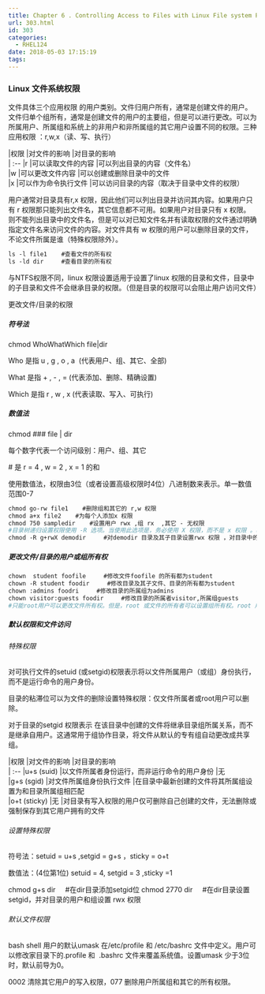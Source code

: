 ```yaml
---
title: Chapter 6 . Controlling Access to Files with Linux File system Permissions
url: 303.html
id: 303
categories:
  - RHEL124
date: 2018-05-03 17:15:19
tags:
---
```


### Linux 文件系统权限  

文件具体三个应用权限 的用户类别。文件归用户所有，通常是创建文件的用户。文件归单个组所有，通常是创建文件的用户的主要组，但是可以进行更改。可以为所属用户、所属组和系统上的非用户和非所属组的其它用户设置不同的权限。三种应用权限 ：r,w,x（读、写、执行）  

|权限  |对文件的影响  |对目录的影响  
| :--
|r  |可以读取文件的内容  |可以列出目录的内容（文件名）  
|w  |可以更改文件内容  |可以创建或删除目录中的文件  
|x  |可以作为命令执行文件  |可以访问目录的内容（取决于目录中文件的权限）  

用户通常对目录具有r,x 权限，因此他们可以列出目录并访问其内容。如果用户只有 r 权限那只能列出文件名，其它信息都不可用。如果用户对目录只有 x 权限。则不能列出目录中的文件名，但是可以对已知文件名并有读取权限的文件通过明确指定文件名来访问文件的内容。对文件具有 w 权限的用户可以删除目录的文件，不论文件所属是谁（特殊权限除外）。
```sh
ls -l file1    #查看文件的所有权
ls -ld dir     #查看目录的所有权
```


与NTFS权限不同，linux 权限设置适用于设置了linux 权限的目录和文件，目录中的子目录和文件不会继承目录的权限。（但是目录的权限可以会阻止用户访问文件）

更改文件/目录的权限

##### 符号法  

chmod WhoWhatWhich file|dir

Who 是指 u , g , o , a  (代表用户、组、其它、全部)  

What 是指 + , - , = (代表添加、删除、精确设置)  

Which 是指 r , w , x (代表读取、写入、可执行)

##### 数值法

chmod ### file | dir  

每个数字代表一个访问级别：用户、组、其它

\# 是 r = 4 , w = 2 , x = 1 的和

使用数值法，权限由3位（或者设置高级权限时4位）八进制数来表示。单一数值范围0-7
```sh
chmod go-rw file1    #删除组和其它的 r,w 权限
chmod a+x file2    #为每个人添加x 权限
chmod 750 sampledir    #设置用户 rwx ,组 rx  ,其它 - 无权限
#目录树递归设置权限使用 -R 选项。当使用此选项是，务必使用 X 权限，而不是 x 权限 。表示应对目录而不是普通文件设置执行权限。
chmod -R g+rwX demodir     #对demodir 目录及其子目录设置rwx 权限 ，对目录中的文件设置rw 权限
```


##### 更改文件/目录的用户或组所有权
```sh
chown  student foofile     #修改文件foofile 的所有都为student
chown -R student foodir     #修改目录及其子文件、目录的所有都为student
chown :admins foodri     #修改目录的所属组为admins
chown visitor:guests foodir     #修改目录的所属者visitor,所属组guests 
#只能root用户可以更改文件所有权。但是，root 或文件的所有者可以设置组所有权。root 用户可将所有权授予任何组，非root用户可将所有权授予他们所属的组。
```


##### 默认权限和文件访问

###### 特殊权限

对可执行文件的setuid (或setgid)权限表示将以文件所属用户（或组）身份执行，而不是运行命令的用户身份。

目录的粘滞位可以为文件的删除设置特殊权限：仅文件所属者或root用户可以删除。

对于目录的setgid 权限表示 在该目录中创建的文件将继承目录组所属关系，而不是继承自用户。这通常用于组协作目录，将文件从默认的专有组自动更改成共享组。

|权限  |对文件的影响  |对目录的影响  
| :--
|u+s (suid)  |以文件所属者身份运行，而非运行命令的用户身份  |无  
|g+s (sgid)  |对文件所属组身份执行文件  |在目录中最新创建的文件将其所属组设置为和目录所属组相匹配  
|o+t (sticky)  |无  |对目录有写入权限的用户仅可删除自己创建的文件，无法删除或强制保存到其它用户拥有的文件  

###### 设置特殊权限

符号法：setuid = u+s ,setgid = g+s ，sticky = o+t  

数值法：(4位第1位) setuid = 4, setgid = 3 ,sticky =1

chmod g+s dir     #在dir目录添加setgid位
chmod 2770 dir     #在dir目录设置setgid，并对目录的用户和组设置 rwx 权限



###### 默认文件权限

bash shell 用户的默认umask 在/etc/profile 和 /etc/bashrc 文件中定义。用户可以修改家目录下的.profile 和  .bashrc 文件来覆盖系统值。设置umask 少于3位时，默认前导为0。

0002 清除其它用户的写入权限，077 删除用户所属组和其它的所有权限。
